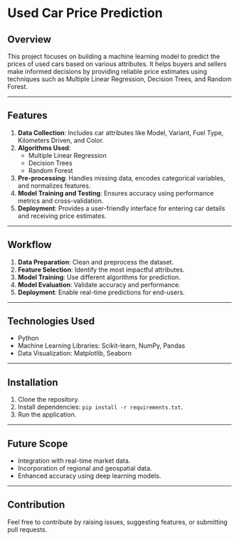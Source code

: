 # Used Car Price Prediction

## Overview
This project focuses on building a machine learning model to predict the prices of used cars based on various attributes. It helps buyers and sellers make informed decisions by providing reliable price estimates using techniques such as Multiple Linear Regression, Decision Trees, and Random Forest.

---

## Features
1. **Data Collection**: Includes car attributes like Model, Variant, Fuel Type, Kilometers Driven, and Color.
2. **Algorithms Used**:
   - Multiple Linear Regression
   - Decision Trees
   - Random Forest
3. **Pre-processing**: Handles missing data, encodes categorical variables, and normalizes features.
4. **Model Training and Testing**: Ensures accuracy using performance metrics and cross-validation.
5. **Deployment**: Provides a user-friendly interface for entering car details and receiving price estimates.

---

## Workflow
1. **Data Preparation**: Clean and preprocess the dataset.
2. **Feature Selection**: Identify the most impactful attributes.
3. **Model Training**: Use different algorithms for prediction.
4. **Model Evaluation**: Validate accuracy and performance.
5. **Deployment**: Enable real-time predictions for end-users.

---

## Technologies Used
- Python
- Machine Learning Libraries: Scikit-learn, NumPy, Pandas
- Data Visualization: Matplotlib, Seaborn

---

## Installation
1. Clone the repository.
2. Install dependencies: `pip install -r requirements.txt`.
3. Run the application.

---

## Future Scope
- Integration with real-time market data.
- Incorporation of regional and geospatial data.
- Enhanced accuracy using deep learning models.

---

## Contribution
Feel free to contribute by raising issues, suggesting features, or submitting pull requests.

